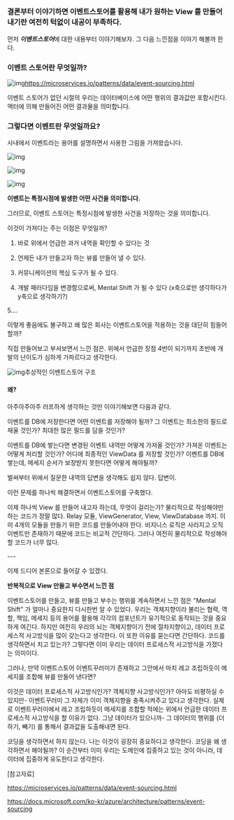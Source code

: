 ## 

### 결론부터 이야기하면 이벤트스토어를 활용해 내가 원하는 View 를 만들어 내기란 여전히 턱없이 내공이 부족하다.



먼저 ***이벤트스토어***에 대한 내용부터 이야기해보자. 그 다음 느낀점을 이야기 해볼까 한다.

### **이벤트 스토어란 무엇일까?**

![img](https://tva1.sinaimg.cn/large/e6c9d24egy1h3jqbwh9bij21oi0u0jtj.jpg)https://microservices.io/patterns/data/event-sourcing.html



이벤트 스토어가 없던 시절의 우리는 데이터베이스에 어떤 행위의 결과값만 포함시킨다. 액터에 의해 만들어진 어떤 결과물을 의미합니다.

### **그렇다면 이벤트란 무엇일까요?**

사내에서 이벤트라는 용어를 설명하면서 사용한 그림을 가져왔습니다.

![img](https://tva1.sinaimg.cn/large/e6c9d24egy1h3k7jdltd3j21by0r2n1b.jpg)

![img](https://tva1.sinaimg.cn/large/e6c9d24egy1h3k7jm4nawj21by0qqq73.jpg)

![img](https://tva1.sinaimg.cn/large/e6c9d24egy1h3k7khydxmj21c40qsq5k.jpg)



**이벤트는 특정시점에 발생한 어떤 사건을 의미합니다.**

그러므로, 이벤트 스토어는 특정시점에 발생한 사건을 저장하는 것을 의미합니다.

이것이 가져다는 주는 이점은 무엇일까?

1. 바로 위에서 언급한 과거 내역을 확인할 수 있다는 것

2. 언제든 내가 만들고자 하는 뷰를 만들어 낼 수 있다.

3. 커뮤니케이션의 핵심 도구가 될 수 있다.

4. 개발 패러다임을 변경함으로써, Mental Shift 가 될 수 있다 (x축으로만 생각하다가 y축으로 생각하기?)

5....


이렇게 좋음에도 불구하고 왜 많은 회사는 이벤트스토어을 적용하는 것을 대단히 힘들어할까?

직접 만들어보고 부셔보면서 느낀 점은. 위에서 언급한 장점 4번이 되기까지 초반에 개발의 난이도가 심하게 가파르다고 생각한다.

![img](https://tva1.sinaimg.cn/large/e6c9d24egy1h3jqc1photj21is0u0dkl.jpg)추상적인 이벤트스토어 구조

#### **왜?**

아주아주아주 러프하게 생각하는 것만 이야기해보면 다음과 같다.

이벤트를 DB에 저장한다면 어떤 이벤트를 저장해야 될까? 그 이벤트는 최소한의 필드로 채울 것인가? 최대한 많은 필드를 담을 것인가?

이벤트를 DB에 쌓는다면 변경된 이벤트 내역만 어떻게 가져올 것인가? 가져온 이벤트는 어떻게 처리할 것인가? 어디에 최종적인 ViewData 를 저장할 것인가? 이벤트를 DB에 쌓는데, 메세지 순서가 보장받지 못한다면 어떻게 해야될까? 

벌써부터 위에서 질문한 내역의 답변을 생각해도 쉽지 않다. 답변이.



이런 문제를 하나씩 해결하면서 이벤트스토어를 구축했다.

이제 하나씩 View 를 만들어 내고자 하는데, 무엇이 걸리는가? 물리적으로 작성해야만 하는 코드가 정말 많다. Relay 모듈, ViewGenerator, View, ViewDatabase 까지. 이미 4개의 모듈을 만들기 위한 코드를 만들어내야 한다. 비지니스 로직은 사라지고 오직 이벤트만 존재하기 때문에 코드는 비교적 간단하다. 그러나 여전히 물리적으로 작성해야 할 코드가 너무 많다.

\---

이제 드디어 본론으로 들어갈 수 있겠다.

**반복적으로 View 만들고 부수면서 느낀 점**

이벤트스토어를 만들고, 뷰를 만들고 부수는 행위를 계속하면서 느낀 점은 "Mental Shift" 가 얼마나 중요한지 다시한번 알 수 있었다. 우리는 객체지향이라 불리는 협력, 역할, 책임, 메세지 등의 용어를 활용해 각각의 컴포넌트가 유기적으로 동작되는 것을 중요하게 여긴다. 하지만 여전히 우리의 뇌는 객체지향이기 전에 절차지향이고, 데이터 프로세스적 사고방식을 많이 갖는다고 생각한다. 이 또한 이유를 묻는다면 간단하다. 코드를 생각하면서 치고 있는가? 그렇다면 이미 우리는 데이터 프로세스적 사고방식을 가졌다는 의미이다.

그러나, 만약 이벤트스토어 이벤트꾸러미가 존재하고 그안에서 마치 레고 조립하듯이 메세지를 조합해 뷰를 만들어 낸다면?

이것은 데이터 프로세스적 사고방식인가? 객체지향 사고방식인가? 아마도 비평하실 수 있지만- 이벤트꾸러미 그 자체가 이미 객체지향을 충족시켜주고 있다고 생각한다. 실제로 이벤트꾸러미에서 레고 조립하듯이 메세지를 조합할 적에는 위에서 언급한 데이터 프로세스적 사고방식을 할 이유가 없다. 그냥 데이터가 있으니까- 그 데이터의 행위를 (더하기, 빼기) 를 통해서 결과값을 도출해내면 된다.

코딩을 생각하면서 하지 않는다. 나는 이것이 굉장히 중요하다고 생각한다. 코딩을 왜 생각하면서 해야될까? 이 순간부터 이미 우리는 도메인에 집중하고 있는 것이 아니라, 데이터에 집중하게 유도한다고 생각한다.



[참고자료]

https://microservices.io/patterns/data/event-sourcing.html

https://docs.microsoft.com/ko-kr/azure/architecture/patterns/event-sourcing
